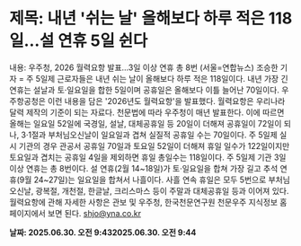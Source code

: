 # **제목: 내년 '쉬는 날' 올해보다 하루 적은 118일…설 연휴 5일 쉰다**

  내용: 우주청, 2026 월력요항 발표…3일 이상 연휴 총 8번    (서울=연합뉴스) 조승한 기자 = 주 5일제 근로자들은 내년 쉬는 날이 올해보다 하루 적은 118일이다.    내년 가장 긴 연휴는 설날과 토·일요일을 합한 5일이며 공휴일은 올해보다 이틀 늘어난 70일이다.    우주항공청은 이런 내용을 담은 '2026년도 월력요항'을 발표했다.    월력요항은 우리나라 달력 제작의 기준이 되는 자료다. 천문법에 따라 우주청이 매년 발표한다.    이에 따르면 올해는 일요일 52일에 국경일, 설날, 대체공휴일 등 20일이 더해져 공휴일이 72일이 되나, 3·1절과 부처님오신날이 일요일과 겹쳐 실질적 공휴일 수는 70일이다.    주 5일제 실시 기관의 경우 관공서 공휴일 70일과 토요일 52일이 더해져 휴일 일수가 122일이지만 토요일과 겹치는 공휴일 4일을 제외하면 휴일 총일수는 118일이다.    주 5일제 기관 3일 이상 연휴는 총 8번이다.    설 연휴(2월 14~18일)가 토·일요일을 합쳐 가장 길고 추석 연휴(9월 24~27일)는 일요일을 합쳐서 나흘이다.    사흘 연속 휴일은 모두 5번으로 부처님오신날, 광복절, 개천절, 한글날, 크리스마스 등이 주말과 대체공휴일 등과 이어져 있다.    월력요항에 관해 자세한 사항은 관보 및 우주청, 한국천문연구원 천문우주 지식정보 홈페이지에서 보면 된다.    shjo@yna.co.kr

  **날짜: 2025.06.30. 오전 9:432025.06.30. 오전 9:44**